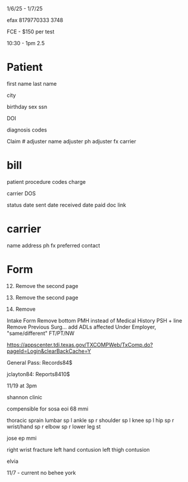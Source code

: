 1/6/25 - 1/7/25

efax
8179770333
3748


FCE - $150 per test

10:30 - 1pm
2.5


Patient
===============
first name
last name
<!-- address -->
city
<!-- zip -->
<!-- telephone -->
birthday
sex
ssn
<!-- employer name -->
<!-- employer address -->
<!-- employer city -->
<!-- employer state
employer zip
employer telephone -->
DOI

diagnosis codes
<!-- DWC # -->
<!-- Assignment # -->
Claim #
adjuster name
adjuster ph
adjuster fx
carrier


<!-- office location
===============
name
address
npi -->


bill
===============
patient
procedure codes
charge
<!-- office location -->
<!-- account -->
carrier
DOS

status
date sent
date received
date paid
doc link


carrier
===============
name
address
ph
fx
preferred contact


<!-- account
===============
name
tax id
npi
address
ph
fax
charges -->


Form
===============


<!-- 1) Cervical + first 2 girths
Thoracic + first 2 girths
separate pages -->

<!-- 2) Axial compression/Spurlings -->
<!-- O'Briens Test under Hawkins Sign -->

<!-- 3) Elbow first page only -->

<!-- 4) Remove (finger)

5) Ignore (hand)

6) Separate Hip, Ankle and toes
add thigh and calf girths to all pages  -->
<!--
7) Third page is the only one (knee) -->

<!-- 8) Second page of (7) becomes the second page of (8) -->

<!-- 9) No change

10) Remove

11) Add pages 1-3 of (10) to the end of (11) -->

12) Remove the second page

13) Remove the second page

14) Remove

Intake Form
Remove bottom
PMH instead of Medical History
PSH + line
Remove Previous Surg... add ADLs affected
Under Employer, "same/different"
FT/PT/NW


https://appscenter.tdi.texas.gov/TXCOMPWeb/TxComp.do?pageId=Login&clearBackCache=Y

General Pass: Records84$

jclayton84: Reports8410$

11/19 at 3pm


shannon clinic


compensible for
sosa eoi 68 mmi

thoracic sprain
lumbar sp
l ankle sp
r shoulder sp
l knee sp
l hip sp
r wrist/hand sp
r elbow sp
r lower leg st

jose ep mmi

right wrist fracture
left hand contusion
left thigh contusion

elvia

11/7 - current no behee
york
